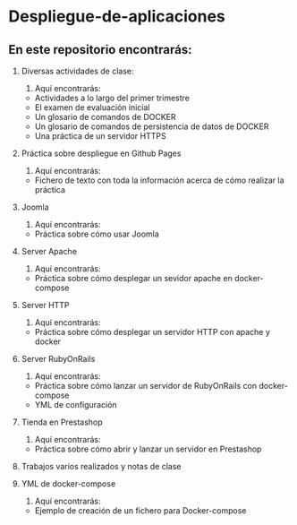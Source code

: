 # Despliegue-de-aplicaciones
## En este repositorio encontrarás: 
  1. Diversas actividades de clase:
      1. Aquí encontrarás:
      -  Actividades a lo largo del primer trimestre
      -  El examen de evaluación inicial
      -  Un glosario de comandos de DOCKER
      -  Un glosario de comandos de persistencia de datos de DOCKER
      -  Una práctica de un servidor HTTPS
      
  2. Práctica sobre despliegue en Github Pages
      1. Aquí encontrarás:
      - Fichero de texto con toda la información acerca de cómo realizar la práctica
  3. Joomla
      1. Aquí encontrarás:
      - Práctica sobre cómo usar Joomla
      
  4. Server Apache
      1. Aquí encontrarás:
      - Práctica sobre cómo desplegar un sevidor apache en docker-compose
      
  5. Server HTTP
      1. Aquí encontrarás:
      - Práctica sobre cómo desplegar un servidor HTTP con apache y docker
      
  6. Server RubyOnRails
      1. Aquí encontrarás:
      - Práctica sobre cómo lanzar un servidor de RubyOnRails con docker-compose
      - YML de configuración
      
  7. Tienda en Prestashop
      1. Aquí encontrarás:
      - Práctica sobre cómo abrir y lanzar un servidor en Prestashop
      
  8. Trabajos varios realizados y notas de clase
      
  9. YML de docker-compose
      1. Aquí encontrarás:
      - Ejemplo de creación de un fichero para Docker-compose
  
